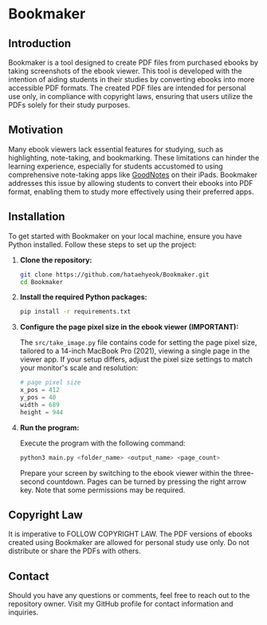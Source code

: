 # Bookmaker

## Introduction

Bookmaker is a tool designed to create PDF files from purchased ebooks by taking screenshots of the ebook viewer. This tool is developed with the intention of aiding students in their studies by converting ebooks into more accessible PDF formats. The created PDF files are intended for personal use only, in compliance with copyright laws, ensuring that users utilize the PDFs solely for their study purposes.

## Motivation

Many ebook viewers lack essential features for studying, such as highlighting, note-taking, and bookmarking. These limitations can hinder the learning experience, especially for students accustomed to using comprehensive note-taking apps like [GoodNotes](https://www.goodnotes.com/) on their iPads. Bookmaker addresses this issue by allowing students to convert their ebooks into PDF format, enabling them to study more effectively using their preferred apps.

## Installation

To get started with Bookmaker on your local machine, ensure you have Python installed. Follow these steps to set up the project:

1. **Clone the repository:**

    ```bash
    git clone https://github.com/hataehyeok/Bookmaker.git
    cd Bookmaker
    ```

2. **Install the required Python packages:**

    ```bash
    pip install -r requirements.txt
    ```

3. **Configure the page pixel size in the ebook viewer (IMPORTANT):**

    The `src/take_image.py` file contains code for setting the page pixel size, tailored to a 14-inch MacBook Pro (2021), viewing a single page in the viewer app. If your setup differs, adjust the pixel size settings to match your monitor's scale and resolution:

    ```python
    # page pixel size
    x_pos = 412
    y_pos = 40
    width = 689
    height = 944
    ```

4. **Run the program:**

    Execute the program with the following command:

    ```bash
    python3 main.py <folder_name> <output_name> <page_count>
    ```

    Prepare your screen by switching to the ebook viewer within the three-second countdown. Pages can be turned by pressing the right arrow key. Note that some permissions may be required.

## Copyright Law

It is imperative to FOLLOW COPYRIGHT LAW. The PDF versions of ebooks created using Bookmaker are allowed for personal study use only. Do not distribute or share the PDFs with others.

## Contact

Should you have any questions or comments, feel free to reach out to the repository owner. Visit my GitHub profile for contact information and inquiries.
